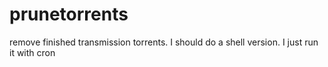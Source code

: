 # prunetorrents
remove finished transmission torrents. I should do a shell version.
I just run it with cron
